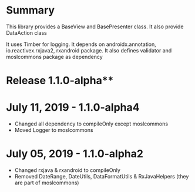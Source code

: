 Summary
=======
This library provides a BaseView and BasePresenter class.
It also provide DataAction class

It uses Timber for logging.
It depends on androidx.annotation, io.reactivex.rxjava2, rxandroid package.
It also defines validator and moslcommons package as dependency



Release 1.1.0-alpha**
===============

July 11, 2019 - 1.1.0-alpha4
===========
- Changed all dependency to compileOnly except moslcommons
- Moved Logger to moslcommons

July 05, 2019 - 1.1.0-alpha2
===========
- Changed rxjava & rxandroid to compileOnly
- Removed DateRange, DateUtils, DataFormatUtils & RxJavaHelpers (they are part of moslcommons)
